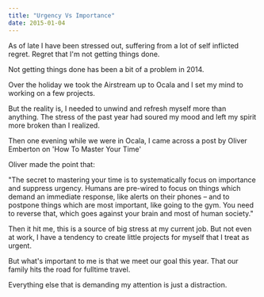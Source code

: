 ```yaml
---
title: "Urgency Vs Importance"
date: 2015-01-04
---
```



As of late I have been stressed out, suffering from a lot of self inflicted regret. Regret that I'm not getting things done.

Not getting things done has been a bit of a problem in 2014. 

Over the holiday we took the Airstream up to Ocala and I set my mind to working on a few projects.

But the reality is, I needed to unwind and refresh myself more than anything. The stress of the past year had soured my mood and left my spirit more broken than I realized.

Then one evening while we were in Ocala, I came across a post by Oliver Emberton on 'How To Master Your Time'

Oliver made the point that:

"The secret to mastering your time is to systematically focus on importance and suppress urgency. Humans are pre-wired to focus on things which demand an immediate response, like alerts on their phones – and to postpone things which are most important, like going to the gym. You need to reverse that, which goes against your brain and most of human society."

Then it hit me, this is a source of big stress at my current job. But not even at work, I have a tendency to create little projects for myself that I treat as urgent.

But what's important to me is that we meet our goal this year. That our family hits the road for fulltime travel.

Everything else that is demanding my attention is just a distraction.